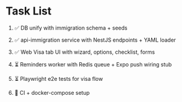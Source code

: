 # Task List

1. ✅ DB unify with immigration schema + seeds

2. ✅ api-immigration service with NestJS endpoints + YAML loader

3. ✅ Web Visa tab UI with wizard, options, checklist, forms

4. ⏳ Reminders worker with Redis queue + Expo push wiring stub

5. ⏳ Playwright e2e tests for visa flow

6. 🔄 CI + docker-compose setup


